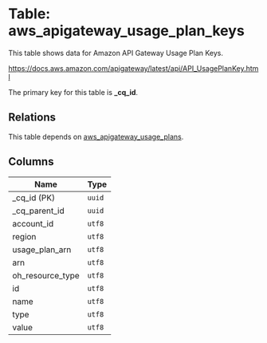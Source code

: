 # Table: aws_apigateway_usage_plan_keys

This table shows data for Amazon API Gateway Usage Plan Keys.

https://docs.aws.amazon.com/apigateway/latest/api/API_UsagePlanKey.html

The primary key for this table is **_cq_id**.

## Relations

This table depends on [aws_apigateway_usage_plans](aws_apigateway_usage_plans.md).

## Columns

| Name          | Type          |
| ------------- | ------------- |
|_cq_id (PK)|`uuid`|
|_cq_parent_id|`uuid`|
|account_id|`utf8`|
|region|`utf8`|
|usage_plan_arn|`utf8`|
|arn|`utf8`|
|oh_resource_type|`utf8`|
|id|`utf8`|
|name|`utf8`|
|type|`utf8`|
|value|`utf8`|